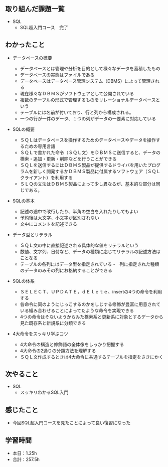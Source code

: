 ## 取り組んだ課題一覧
- SQL 
    - SQL超入門コース　完了

## わかったこと     
- データベースの概要
	- データベースとは管理や分析を目的として様々なデータを蓄積したもの
	- データベースの実態はファイルである
	- データベースはデータベース管理システム（DBMS）によって管理される
	- 現在様々なＤＢＭＳがソフトウェアとして公開されている
	- 複数のテーブルの形式で管理するものをリレーショナルデータベースという
	- テーブルには名前が付いており、行と列から構成される。
	- 一つの行が一件のデータ、１つの列がデータの一要素に対応している
- SQLの概要
	- ＳＱＬはデータベースを操作するためのデータベースやデータを操作するための専用言語
	- ＳＱＬで書かれた命令（ＳＱＬ文）をＤＢＭＳに送信すると、データの検索・追加・更新・削除などを行うことができる
	- ＳＱＬを送信するにはＤＢＭＳ製品が提供するドライバを用いたプログラムを新しく開発するかＤＢＭＳ製品に付属するソフトウェア（ＳＱＬクライアント）を利用する
	- ＳＬＱの文法はＤＢＭＳ製品によって少し異なるが、基本的な部分は同じである。

- SQLの基本
	- 記述の途中で改行したり、半角の空白を入れたりしてもよい
	- 予約後は大文字、小文字が区別されない
	- 文中にコメントを記述できる
- データ型とリテラル
	- ＳＱＬ文の中に直接記述される具体的な値をリテラルという
	- 数値、文字列、日付など、データの種類に応じてリテラルの記述方法はことなる
	- テーブルの各列にはデータ型を指定されている
	-　列に指定された種類のデータのみその列にお格納することができる
- SQLの体系
	- ＳＥＬＥＣＴ、ＵＰＤＡＴＥ，ｄＥｌｅｔｅ、insertの4つの命令を利用する
	- 各命令に同のようにじっこするのかをしじする修飾が豊富に用意されている組み合わせることによってたような命令を実現できる
	- 4つの命令はそないようからみた検索系と更新系に対象とするデータから見た既存系と新規系に分類できる
- 4大命令をスッキリ学ぶコツ
	- 4大命令の構造と修飾語の全体像をしっかり把握する
	- 4大命令の2通りの分類方法を理解する
	- ＳＱＬ文作成するときは4大命令に共通するテーブルを指定をさきにかく


                                                                                                                    
## 次やること
- SQL
    - スッキリわかるSQL入門                    
    
## 感じたこと
- 今回SQL超入門コースを見たことによって良い復習になった                                                                                                                                                
                                                                                             
                                    
## 学習時間
- 本日：1.25h
- 合計：257.5h